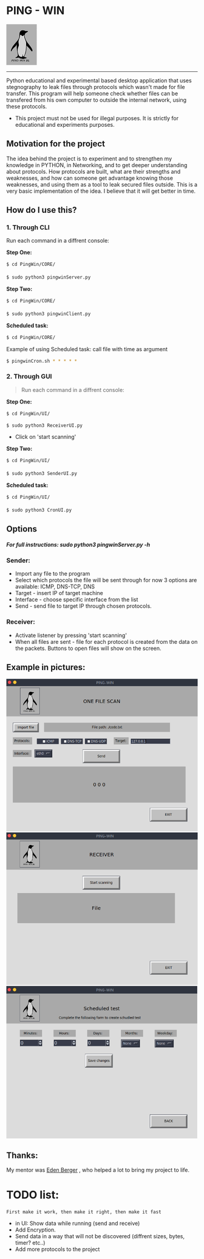 

# PING - WIN 

![alt text](IMG/A.png)

---
Python educational and experimental based desktop application that uses stegnography to leak files through protocols which wasn't made for file transfer. 
This program will help someone check whether files can be transfered from his own computer to outside the internal network, using these protocols. 

* This project must not be used for illegal purposes. It is strictly for educational and experiments purposes. 

## Motivation for the project
The idea behind the project is to experiment and to strengthen my knowledge in PYTHON, in Networking, and to get deeper understanding about protocols. How protocols are built, what are their strengths and weaknesses, and how can someone get advantage knowing those weaknesses, and using them as a tool to leak secured files outside. 
This is a very basic implementation of the idea. I believe that it will get better in time.   

## How do I use this?

### 1. Through CLI
Run each command in a diffrent console:

**Step One:**
```bash
$ cd PingWin/CORE/

$ sudo python3 pingwinServer.py 
```
**Step Two:**
```bash
$ cd PingWin/CORE/

$ sudo python3 pingwinClient.py 
```
**Scheduled task:**
```bash
$ cd PingWin/CORE/
```
Example of using Scheduled task: call file with time as argument
```bash
$ pingwinCron.sh * * * * * 
```
### 2. Through GUI

> Run each command in a diffrent console:

**Step One:**
```bash
$ cd PingWin/UI/
```
```bash
$ sudo python3 ReceiverUI.py 
```
* Click on 'start scanning' 

**Step Two:**
```bash
$ cd PingWin/UI/

$ sudo python3 SenderUI.py 
```
**Scheduled task:**
```bash
$ cd PingWin/UI/

$ sudo python3 CronUI.py 
```
## Options
##### For full instructions: sudo python3 pingwinServer.py -h
### Sender:
* Import any file to the program
* Select which protocols the file will be sent through
    for now 3 options are available: ICMP, DNS-TCP, DNS
* Target - insert IP of target machine
* Interface - choose specific interface from the list
* Send - send file to target IP through chosen protocols.

### Receiver:
* Activate listener by pressing 'start scanning'
* When all files are sent - file for each protocol is created from the data on the packets.  Buttons to open files will show on the screen. 

## Example in pictures:
<img src="IMG/00.PNG" height=400/>
<img src="IMG/01.PNG" height=400/>
<img src="IMG/02.PNG" height=400/>

## Thanks:
My mentor was [Eden Berger](https://github.com/edenberger)
, who helped a lot to bring my project to life. 



# TODO list:

`First make it work, then make it right, then make it fast`

* in UI: Show data while running (send and receive)
* Add Encryption. 
* Send data in a way that will not be discovered (diffrent sizes, bytes, timer? etc..)
* Add more protocols to the project
